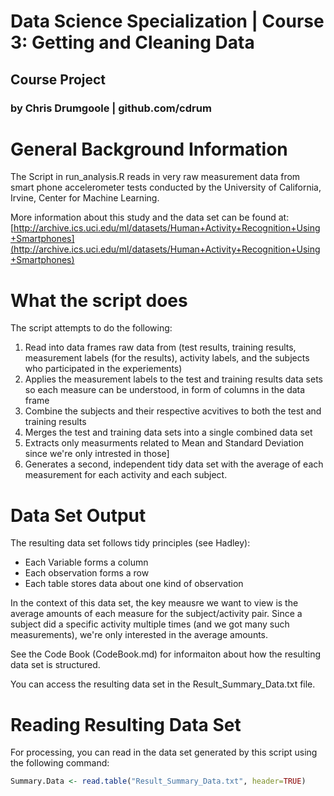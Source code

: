 # Data Science Specialization | Course 3: Getting and Cleaning Data
## Course Project
### by Chris Drumgoole | github.com/cdrum

General Background Information
==============================

The Script in run_analysis.R reads in very raw measurement data from smart phone accelerometer tests conducted by the University of California, Irvine, Center for Machine Learning.

More information about this study and the data set can be found at:
[http://archive.ics.uci.edu/ml/datasets/Human+Activity+Recognition+Using+Smartphones](http://archive.ics.uci.edu/ml/datasets/Human+Activity+Recognition+Using+Smartphones)

What the script does
====================

The script attempts to do the following:
1. Read into data frames raw data from (test results, training results, measurement labels (for the results), activity labels, and the subjects who participated in the experiements)
2. Applies the measurement labels to the test and training results data sets so each measure can be understood, in form of columns in the data frame
3. Combine the subjects and their respective acvitives to both the test and training results
4. Merges the test and training data sets into a single combined data set
5. Extracts only measurments related to Mean and Standard Deviation since we're only intrested in those]
6. Generates a second, independent tidy data set with the average of each measurement for each activity and each subject.

Data Set Output
===============
The resulting data set follows tidy principles (see Hadley):
- Each Variable forms a column
- Each observation forms a row
- Each table stores data about one kind of observation

In the context of this data set, the key meausre we want to view is the average amounts of each measure for the subject/activity pair. Since a subject did a specific activity multiple times (and we got many such measurements), we're only interested in the average amounts. 

See the Code Book (CodeBook.md) for informaiton about how the resulting data set is structured.

You can access the resulting data set in the Result_Summary_Data.txt file.

Reading Resulting Data Set
==========================

For processing, you can read in the data set generated by this script using the following command:

```R
Summary.Data <- read.table("Result_Summary_Data.txt", header=TRUE)
```
